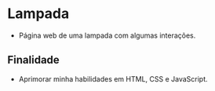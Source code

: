 # Lampada
* Página web de uma lampada com algumas interações.
## Finalidade
* Aprimorar minha habilidades em HTML, CSS e JavaScript.
